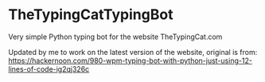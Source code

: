 # TheTypingCatTypingBot
Very simple Python typing bot for the website TheTypingCat.com

Updated by me to work on the latest version of the website, original is from:
https://hackernoon.com/980-wpm-typing-bot-with-python-just-using-12-lines-of-code-ig2qj326c
